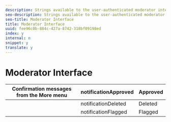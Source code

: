 ```yaml
---
description: Strings available to the user-authenticated moderator interface.
seo-description: Strings available to the user-authenticated moderator interface.
seo-title: Moderator Interface
title: Moderator Interface
uuid: fee96c0b-884c-427a-8742-318bf09198ed
index: y
internal: n
snippet: y
translate: y
---
```


# Moderator Interface


| Confirmation messages from the More menu |notificationApproved |Approved |
|---|---|---|
|  |notificationDeleted |Deleted |
|  |notificationFlagged |Flagged |

